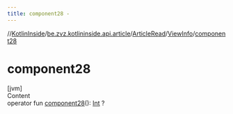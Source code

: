 ```yaml
---
title: component28 -
---
```

//[KotlinInside](../../../index.md)/[be.zvz.kotlininside.api.article](../../index.md)/[ArticleRead](../index.md)/[ViewInfo](index.md)/[component28](component28.md)



# component28  
[jvm]  
Content  
operator fun [component28](component28.md)(): [Int](https://kotlinlang.org/api/latest/jvm/stdlib/kotlin/-int/index.html)
?  



